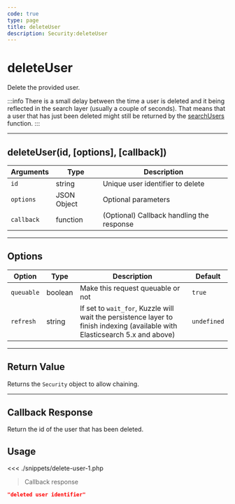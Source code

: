 ```yaml
---
code: true
type: page
title: deleteUser
description: Security:deleteUser
---
```


# deleteUser

Delete the provided user.

:::info
There is a small delay between the time a user is deleted and it being reflected in the search layer (usually a couple of seconds).
That means that a user that has just been deleted might still be returned by the [searchUsers](/sdk/php/3/core-classes/security/search-users) function.
:::

---

## deleteUser(id, [options], [callback])

| Arguments  | Type        | Description                               |
| ---------- | ----------- | ----------------------------------------- |
| `id`       | string      | Unique user identifier to delete          |
| `options`  | JSON Object | Optional parameters                       |
| `callback` | function    | (Optional) Callback handling the response |

---

## Options

| Option     | Type    | Description                                                                                                                  | Default     |
| ---------- | ------- | ---------------------------------------------------------------------------------------------------------------------------- | ----------- |
| `queuable` | boolean | Make this request queuable or not                                                                                            | `true`      |
| `refresh`  | string  | If set to `wait_for`, Kuzzle will wait the persistence layer to finish indexing (available with Elasticsearch 5.x and above) | `undefined` |

---

## Return Value

Returns the `Security` object to allow chaining.

---

## Callback Response

Return the id of the user that has been deleted.

## Usage

<<< ./snippets/delete-user-1.php

> Callback response

```json
"deleted user identifier"
```
